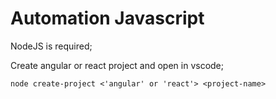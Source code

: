 # Automation Javascript
NodeJS is required;

Create angular or react project and open in vscode;

`node create-project <'angular' or 'react'> <project-name>` 
